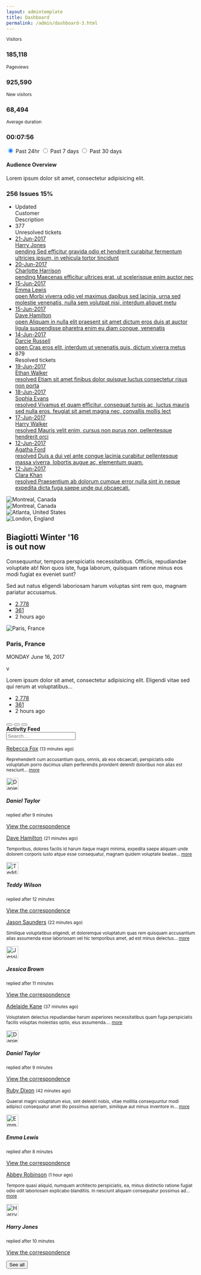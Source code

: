 ```yaml
---
layout: admintemplate
title: Dashboard
permalink: /admin/dashboard-3.html
---
```

 <div class="layout-content-body">
          <div class="row gutter-xs">
            <div class="col-xs-6 col-md-3">
              <div class="card bg-primary no-border">
                <div class="card-values">
                  <div class="p-x">
                    <small>Visitors</small>
                    <h3 class="card-title fw-l">185,118</h3>
                  </div>
                </div>
                <div class="card-chart">
                  <canvas data-chart="line" data-animation="false" data-labels='["Jun 21", "Jun 20", "Jun 19", "Jun 18", "Jun 17", "Jun 16", "Jun 15"]' data-values='[{"backgroundColor": "transparent", "borderColor": "#ffffff", "data": [25250, 23370, 25568, 28961, 26762, 30072, 25135]}]' data-scales='{"yAxes": [{ "ticks": {"max": 31072}}]}' data-hide='["legend", "points", "scalesX", "scalesY", "tooltips"]' height="35"></canvas>
                </div>
              </div>
            </div>
            <div class="col-xs-6 col-md-3">
              <div class="card bg-info no-border">
                <div class="card-values">
                  <div class="p-x">
                    <small>Pageviews</small>
                    <h3 class="card-title fw-l">925,590</h3>
                  </div>
                </div>
                <div class="card-chart">
                  <canvas data-chart="line" data-animation="false" data-labels='["Jun 21", "Jun 20", "Jun 19", "Jun 18", "Jun 17", "Jun 16", "Jun 15"]' data-values='[{"backgroundColor": "transparent", "borderColor": "#ffffff", "data": [116196, 145160, 124419, 147004, 134740, 120846, 137225]}]' data-scales='{"yAxes": [{ "ticks": {"max": 158029}}]}' data-hide='["legend", "points", "scalesX", "scalesY", "tooltips"]' height="35"></canvas>
                </div>
              </div>
            </div>
            <div class="col-xs-6 col-md-3">
              <div class="card bg-danger no-border">
                <div class="card-values">
                  <div class="p-x">
                    <small>New visitors</small>
                    <h3 class="card-title fw-l">68,494</h3>
                  </div>
                </div>
                <div class="card-chart">
                  <canvas data-chart="line" data-animation="false" data-labels='["Jun 21", "Jun 20", "Jun 19", "Jun 18", "Jun 17", "Jun 16", "Jun 15"]' data-values='[{"backgroundColor": "transparent", "borderColor": "#ffffff", "data": [8796, 11317, 8678, 9452, 8453, 11853, 9945]}]' data-scales='{"yAxes": [{ "ticks": {"max": 12742}}]}' data-hide='["legend", "points", "scalesX", "scalesY", "tooltips"]' height="35"></canvas>
                </div>
              </div>
            </div>
            <div class="col-xs-6 col-md-3">
              <div class="card bg-warning no-border">
                <div class="card-values">
                  <div class="p-x">
                    <small>Average duration</small>
                    <h3 class="card-title fw-l">00:07:56</h3>
                  </div>
                </div>
                <div class="card-chart">
                  <canvas data-chart="line" data-animation="false" data-labels='["Jun 21", "Jun 20", "Jun 19", "Jun 18", "Jun 17", "Jun 16", "Jun 15"]' data-values='[{"backgroundColor": "transparent", "borderColor": "#ffffff", "data": [13590442, 12362934, 13639564, 13055677, 12915203, 11009940, 11542408]}]' data-scales='{"yAxes": [{ "ticks": {"max": 14662531}}]}' data-hide='["legend", "points", "scalesX", "scalesY", "tooltips"]' height="35"></canvas>
                </div>
              </div>
            </div>
          </div>
          <div class="row gutter-xs">
            <div class="col-md-8">
              <div class="row gutter-xs">
                <div class="col-md-12">
                  <div class="card">
                    <div class="card-body p-a-lg">
                      <div class="pull-right" data-toggle="buttons">
                        <label class="btn btn-outline-primary btn-sm btn-pill active">
                          <input type="radio" name="options" id="option1" autocomplete="off" checked="checked"> Past 24hr
                        </label>
                        <label class="btn btn-outline-primary btn-sm btn-pill">
                          <input type="radio" name="options" id="option2" autocomplete="off"> Past 7 days
                        </label>
                        <label class="btn btn-outline-primary btn-sm btn-pill">
                          <input type="radio" name="options" id="option3" autocomplete="off"> Past 30 days
                        </label>
                      </div>
                      <div class="clear">
                        <h4 class="card-title">
                          <span class="truncate">Audience Overview</span>
                        </h4>
                        <p class="card-text">
                          <span class="truncate">Lorem ipsum dolor sit amet, consectetur adipisicing elit.</span>
                        </p>
                        <h3 class="card-subtitle text-primary m-t-md">
                          <span class="icon icon-caret-up"></span>
                          <span class="fw-l">256 Issues</span>
                          <span class="fw-b fz-sm">
                            <span class="icon icon-caret-up"></span>
                            15%
                          </span>
                        </h3>
                      </div>
                    </div>
                    <div class="card-chart">
                      <canvas data-chart="line" data-labels='["01 Jun, 2017", "02 Jun, 2017", "03 Jun, 2017", "04 Jun, 2017", "05 Jun, 2017", "06 Jun, 2017", "07 Jun, 2017", "08 Jun, 2017", "09 Jun, 2017", "10 Jun, 2017", "11 Jun, 2017", "12 Jun, 2017", "13 Jun, 2017", "14 Jun, 2017", "15 Jun, 2017", "16 Jun, 2017", "17 Jun, 2017", "18 Jun, 2017", "19 Jun, 2017", "20 Jun, 2017", "21 Jun, 2017", "22 Jun, 2017", "23 Jun, 2017", "24 Jun, 2017", "25 Jun, 2017", "26 Jun, 2017", "27 Jun, 2017", "28 Jun, 2017", "29 Jun, 2017", "30 Jun, 2017"]' data-values='[{"backgroundColor": "#2cf0d9", "borderColor": "#2cf0d9", "borderWidth": 1, "label": "New Visitor", "data": [325, 427, 399, 458, 745, 587, 758, 754, 710, 841, 645, 548, 645, 651, 645, 712, 631, 754, 611, 645, 500, 490, 565, 751, 654, 658, 456, 445, 701, 711]}, {"backgroundColor": "#1c90fb", "borderColor": "#1c90fb", "borderWidth": 1, "label": "Returning Visitor", "data": [750, 772, 871, 1011, 1136, 985, 1003, 897, 945, 975, 957, 1070, 1121, 1065, 1222, 1065, 1235, 1312, 1165, 1135, 1130, 1136, 1009, 1035, 1003, 981, 965, 1098, 958, 1205]}]' data-hide='["scalesX", "scalesY", "legend", "points"]' data-scales='{"yAxes": [{"gridLines": {"color": "#f5f5f5"}, "ticks": {"fontColor": "#bcc1c6", "maxTicksLimit": 5}}], "xAxes": [{ "gridLines": {"color": "#f5f5f5"}, "ticks": {"fontColor": "#bcc1c6"}} ]}' height="150" width="300"></canvas>
                    </div>
                  </div>
                </div>
              </div>
              <div class="row gutter-xs">
                <div class="col-md-12">
                  <div class="card">
                    <div class="card-body">
                      <ul class="ticket-list">
                        <li class="ticket-list-header">
                          <div class="ticket-list-meta">
                            <div class="ticket-list-date">Updated</div>
                          </div>
                          <div class="ticket-list-name">Customer</div>
                          <div class="ticket-list-content">Description</div>
                        </li>
                        <li class="ticket-list-separator">
                          <div class="ticket-list-count">
                            <span class="badge badge-success">377</span>
                          </div>
                          <div class="ticket-list-heading">Unresolved tickets</div>
                        </li>
                        <li class="ticket-list-item">
                          <a class="ticket-list-link" href="#">
                            <div class="ticket-list-meta">
                              <div class="ticket-list-attachments">
                                <span class="icon icon-paperclip icon-fw"></span>
                              </div>
                              <div class="ticket-list-date">21-Jun-2017</div>
                            </div>
                            <div class="ticket-list-name">Harry Jones</div>
                            <div class="ticket-list-content">
                              <span class="ticket-list-channel">
                                <span class="icon icon-phone"></span>
                              </span>
                              <span class="ticket-list-status pending">pending</span>
                              <span class="ticket-list-subject">Sed efficitur gravida odio et hendrerit curabitur fermentum ultricies ipsum, in vehicula tortor tincidunt </span>
                            </div>
                          </a>
                        </li>
                        <li class="ticket-list-item">
                          <a class="ticket-list-link" href="#">
                            <div class="ticket-list-meta">
                              <div class="ticket-list-attachments">
                                <span class="icon icon-paperclip icon-fw"></span>
                              </div>
                              <div class="ticket-list-date">20-Jun-2017</div>
                            </div>
                            <div class="ticket-list-name">Charlotte Harrison</div>
                            <div class="ticket-list-content">
                              <span class="ticket-list-channel">
                                <span class="icon icon-twitter"></span>
                              </span>
                              <span class="ticket-list-status pending">pending</span>
                              <span class="ticket-list-subject">Maecenas efficitur ultrices erat, ut scelerisque enim auctor nec </span>
                            </div>
                          </a>
                        </li>
                        <li class="ticket-list-item">
                          <a class="ticket-list-link" href="#">
                            <div class="ticket-list-meta">
                              <div class="ticket-list-attachments">
                                <span class="icon icon-paperclip icon-fw"></span>
                              </div>
                              <div class="ticket-list-date">15-Jun-2017</div>
                            </div>
                            <div class="ticket-list-name">Emma Lewis</div>
                            <div class="ticket-list-content">
                              <span class="ticket-list-channel">
                                <span class="icon icon-envelope"></span>
                              </span>
                              <span class="ticket-list-status open">open</span>
                              <span class="ticket-list-subject">Morbi viverra odio vel maximus dapibus sed lacinia, urna sed molestie venenatis, nulla sem volutpat nisi, interdum aliquet metu</span>
                            </div>
                          </a>
                        </li>
                        <li class="ticket-list-item">
                          <a class="ticket-list-link" href="#">
                            <div class="ticket-list-meta">
                              <div class="ticket-list-date">15-Jun-2017</div>
                            </div>
                            <div class="ticket-list-name">Dave Hamilton</div>
                            <div class="ticket-list-content">
                              <span class="ticket-list-channel">
                                <span class="icon icon-twitter"></span>
                              </span>
                              <span class="ticket-list-status open">open</span>
                              <span class="ticket-list-subject">Aliquam in nulla elit praesent sit amet dictum eros duis at auctor ligula suspendisse pharetra enim eu diam congue, venenatis</span>
                            </div>
                          </a>
                        </li>
                        <li class="ticket-list-item">
                          <a class="ticket-list-link" href="#4632674314">
                            <div class="ticket-list-meta">
                              <div class="ticket-list-date">14-Jun-2017</div>
                            </div>
                            <div class="ticket-list-name">Darcie Russell</div>
                            <div class="ticket-list-content">
                              <span class="ticket-list-channel">
                                <span class="icon icon-phone"></span>
                              </span>
                              <span class="ticket-list-status open">open</span>
                              <span class="ticket-list-subject">Cras eros elit, interdum ut venenatis quis, dictum viverra metus </span>
                            </div>
                          </a>
                        </li>
                        <li class="ticket-list-separator">
                          <div class="ticket-list-count">
                            <span class="badge badge-danger">879</span>
                          </div>
                          <div class="ticket-list-heading">Resolved tickets</div>
                        </li>
                        <li class="ticket-list-item">
                          <a class="ticket-list-link" href="#5877593870">
                            <div class="ticket-list-meta">
                              <div class="ticket-list-date">19-Jun-2017</div>
                            </div>
                            <div class="ticket-list-name">Ethan Walker</div>
                            <div class="ticket-list-content">
                              <span class="ticket-list-channel">
                                <span class="icon icon-phone"></span>
                              </span>
                              <span class="ticket-list-status resolved">resolved</span>
                              <span class="ticket-list-subject">Etiam sit amet finibus dolor quisque luctus consectetur risus non porta</span>
                            </div>
                          </a>
                        </li>
                        <li class="ticket-list-item">
                          <a class="ticket-list-link" href="#1312410223">
                            <div class="ticket-list-meta">
                              <div class="ticket-list-date">18-Jun-2017</div>
                            </div>
                            <div class="ticket-list-name">Sophia Evans</div>
                            <div class="ticket-list-content">
                              <span class="ticket-list-channel">
                                <span class="icon icon-envelope"></span>
                              </span>
                              <span class="ticket-list-status resolved">resolved</span>
                              <span class="ticket-list-subject">Vivamus et quam efficitur, consequat turpis ac, luctus mauris sed nulla eros, feugiat sit amet magna nec, convallis mollis lect</span>
                            </div>
                          </a>
                        </li>
                        <li class="ticket-list-item">
                          <a class="ticket-list-link" href="#0579859248">
                            <div class="ticket-list-meta">
                              <div class="ticket-list-date">17-Jun-2017</div>
                            </div>
                            <div class="ticket-list-name">Harry Walker</div>
                            <div class="ticket-list-content">
                              <span class="ticket-list-channel">
                                <span class="icon icon-envelope"></span>
                              </span>
                              <span class="ticket-list-status resolved">resolved</span>
                              <span class="ticket-list-subject">Mauris velit enim, cursus non purus non, pellentesque hendrerit orci </span>
                            </div>
                          </a>
                        </li>
                        <li class="ticket-list-item">
                          <a class="ticket-list-link" href="#2959274885">
                            <div class="ticket-list-meta">
                              <div class="ticket-list-attachments">
                                <span class="icon icon-paperclip icon-fw"></span>
                              </div>
                              <div class="ticket-list-date">12-Jun-2017</div>
                            </div>
                            <div class="ticket-list-name">Agatha Ford</div>
                            <div class="ticket-list-content">
                              <span class="ticket-list-channel">
                                <span class="icon icon-envelope"></span>
                              </span>
                              <span class="ticket-list-status resolved">resolved</span>
                              <span class="ticket-list-subject">Duis a dui vel ante congue lacinia curabitur pellentesque massa viverra, lobortis augue ac, elementum quam.</span>
                            </div>
                          </a>
                        </li>
                        <li class="ticket-list-item">
                          <a class="ticket-list-link" href="#5228680433">
                            <div class="ticket-list-meta">
                              <div class="ticket-list-attachments">
                                <span class="icon icon-paperclip icon-fw"></span>
                              </div>
                              <div class="ticket-list-date">12-Jun-2017</div>
                            </div>
                            <div class="ticket-list-name">Clara Khan</div>
                            <div class="ticket-list-content">
                              <span class="ticket-list-channel">
                                <span class="icon icon-envelope"></span>
                              </span>
                              <span class="ticket-list-status resolved">resolved</span>
                              <span class="ticket-list-subject">Praesentium ab dolorum cumque error nulla sint in neque expedita dicta fuga saepe unde qui obcaecati.</span>
                            </div>
                          </a>
                        </li>
                      </ul>
                    </div>
                  </div>
                </div>
              </div>
              <div class="row gutter-xs">
                <div class="col-md-6">
                  <div class="card">
                    <div class="overlay">
                      <div class="overlay-image">
                        <div class="carousel slide" data-ride="carousel">
                          <div class="carousel-inner" role="listbox">
                            <div class="item active">
                              <img src="../img/7225550528.jpg" alt="Montreal, Canada">
                            </div>
                            <div class="item">
                              <img src="../img/7575559379.jpg" alt="Montreal, Canada">
                            </div>
                            <div class="item">
                              <img src="../img/7690704672.jpg" alt="Atlanta, United States">
                            </div>
                            <div class="item">
                              <img src="../img/7795524868.jpg" alt="London, England">
                            </div>
                          </div>
                        </div>
                      </div>
                      <div class="overlay-content bg-gray-a75">
                        <h2 class="card-title">Biagiotti Winter '16
                          <br>is out now</h2>
                        <p class="card-divider"></p>
                        <p>Consequuntur, tempora perspiciatis necessitatibus. Officiis, repudiandae voluptate ab! Non quos iste, fuga laborum, quisquam ratione minus eos modi fugiat ex eveniet sunt?</p>
                        <p>Sed aut natus eligendi laboriosam harum voluptas sint rem quo, magnam pariatur accusamus.</p>
                        <ul class="list-inline">
                          <li>
                            <a class="link-inverted" href="#">
                              <span class="icon icon-heart-o"></span>
                              2,778
                            </a>
                          </li>
                          <li>
                            <a class="link-inverted" href="#">
                              <span class="icon icon-comment-o"></span>
                              361
                            </a>
                          </li>
                          <li>
                            <span class="icon icon-clock-o"></span>
                            2 hours ago
                          </li>
                        </ul>
                      </div>
                    </div>
                  </div>
                </div>
                <div class="col-md-6">
                  <div class="card">
                    <div class="card-img overlay">
                      <div class="overlay-image">
                        <img class="img-responsive" src="../img/7397509215.jpg" alt="Paris, France">
                      </div>
                      <div class="overlay-content bg-info-a75">
                        <div class="fh text-center">
                          <div class="fh-m">
                            <div class="card-body">
                              <h3 class="card-title">Paris, France</h3>
                              <p class="card-text">MONDAY June 16, 2017</p>
                            </div>
                            <div class="card-icon">
                              <span class="icon-works sq-96">&#118;</span>
                            </div>
                            <div class="card-body">
                              <p class="card-text">Lorem ipsum dolor sit amet, consectetur adipisicing elit. Eligendi vitae sed qui rerum at voluptatibus...</p>
                              <ul class="list-inline">
                                <li>
                                  <a class="link-inverted" href="#">
                                    <span class="icon icon-heart-o"></span>
                                    2,778
                                  </a>
                                </li>
                                <li>
                                  <a class="link-inverted" href="#">
                                    <span class="icon icon-comment-o"></span>
                                    361
                                  </a>
                                </li>
                                <li>
                                  <span class="icon icon-clock-o"></span>
                                  2 hours ago
                                </li>
                              </ul>
                            </div>
                          </div>
                        </div>
                      </div>
                    </div>
                  </div>
                </div>
              </div>
            </div>
            <div class="col-md-4">
              <div class="card">
                <div class="card-header">
                  <div class="card-actions">
                    <button type="button" class="card-action card-toggler" title="Collapse"></button>
                    <button type="button" class="card-action card-reload" title="Reload"></button>
                    <button type="button" class="card-action card-remove" title="Remove"></button>
                  </div>
                  <strong>Activity Feed</strong>
                </div>
                <div class="card-body">
                  <div class="card-search">
                    <div class="card-search-box">
                      <form action="#">
                        <div class="form-group">
                          <div class="input-with-icon">
                            <input class="form-control input-thick pill" type="text" placeholder="Search…">
                            <span class="icon icon-search input-icon"></span>
                          </div>
                        </div>
                      </form>
                    </div>
                    <div class="card-search-results">
                      <div class="timeline">
                        <div class="timeline-item">
                          <div class="timeline-segment">
                            <div class="timeline-divider"></div>
                          </div>
                          <div class="timeline-content"></div>
                        </div>
                        <div class="timeline-item">
                          <div class="timeline-segment">
                            <div class="timeline-media bg-primary circle sq-24">
                              <div class="icon icon-check"></div>
                            </div>
                          </div>
                          <div class="timeline-content">
                            <div class="timeline-row">
                              <a href="#">Rebecca Fox</a>
                              <small>(13 minutes ago)</small>
                            </div>
                            <div class="timeline-row">
                              <p>
                                <small>Reprehenderit cum accusantium quos, omnis, ab eos obcaecati, perspiciatis odio voluptatum porro ducimus ullam perferendis provident deleniti doloribus non alias est nesciunt... <a href="#">more</a></small>
                              </p>
                              <div class="media">
                                <div class="media-left">
                                  <img class="img-circle" width="32" height="32" src="../img/0310728269.jpg" alt="Daniel Taylor">
                                </div>
                                <div class="media-body">
                                  <h5 class="m-y-0">Daniel Taylor</h5>
                                  <p>
                                    <small>replied after 9 minutes</small>
                                  </p>
                                </div>
                              </div>
                              <p>
                                <a href="#">
                                  <span class="icon icon-reply"></span> View the correspondence</a>
                              </p>
                            </div>
                          </div>
                        </div>
                        <div class="timeline-item">
                          <div class="timeline-segment">
                            <div class="timeline-media bg-primary circle sq-24">
                              <div class="icon icon-flag"></div>
                            </div>
                          </div>
                          <div class="timeline-content">
                            <div class="timeline-row">
                              <a href="#">Dave Hamilton</a>
                              <small>(21 minutes ago)</small>
                            </div>
                            <div class="timeline-row">
                              <p>
                                <small>Temporibus, dolores facilis id harum itaque magni minima, expedita saepe aliquam unde dolorem corporis iusto atque esse consequatur, magnam quidem voluptate beatae... <a href="#">more</a></small>
                              </p>
                              <div class="media">
                                <div class="media-left">
                                  <img class="img-circle" width="32" height="32" src="../img/0180441436.jpg" alt="Teddy Wilson">
                                </div>
                                <div class="media-body">
                                  <h5 class="m-y-0">Teddy Wilson</h5>
                                  <p>
                                    <small>replied after 12 minutes</small>
                                  </p>
                                </div>
                              </div>
                              <p>
                                <a href="#">
                                  <span class="icon icon-reply"></span> View the correspondence</a>
                              </p>
                            </div>
                          </div>
                        </div>
                        <div class="timeline-item">
                          <div class="timeline-segment">
                            <div class="timeline-media bg-primary circle sq-24">
                              <div class="icon icon-comments"></div>
                            </div>
                          </div>
                          <div class="timeline-content">
                            <div class="timeline-row">
                              <a href="#">Jason Saunders</a>
                              <small>(22 minutes ago)</small>
                            </div>
                            <div class="timeline-row">
                              <p>
                                <small>Similique voluptatibus eligendi, et doloremque voluptatum quas rem quisquam accusantium alias assumenda esse laboriosam vel hic temporibus amet, ad est minus delectus... <a href="#">more</a></small>
                              </p>
                              <div class="media">
                                <div class="media-left">
                                  <img class="img-circle" width="32" height="32" src="../img/1099386850.jpg" alt="Jessica Brown">
                                </div>
                                <div class="media-body">
                                  <h5 class="m-y-0">Jessica Brown</h5>
                                  <p>
                                    <small>replied after 11 minutes</small>
                                  </p>
                                </div>
                              </div>
                              <p>
                                <a href="#">
                                  <span class="icon icon-reply"></span> View the correspondence</a>
                              </p>
                            </div>
                          </div>
                        </div>
                        <div class="timeline-item">
                          <div class="timeline-segment">
                            <div class="timeline-media bg-primary circle sq-24">
                              <div class="icon icon-check"></div>
                            </div>
                          </div>
                          <div class="timeline-content">
                            <div class="timeline-row">
                              <a href="#">Adelaide Kane</a>
                              <small>(37 minutes ago)</small>
                            </div>
                            <div class="timeline-row">
                              <p>
                                <small>Voluptatem delectus repudiandae harum asperiores necessitatibus quam fuga perspiciatis facilis voluptas molestias optio, eius assumenda.... <a href="#">more</a></small>
                              </p>
                              <div class="media">
                                <div class="media-left">
                                  <img class="img-circle" width="32" height="32" src="../img/0310728269.jpg" alt="Daniel Taylor">
                                </div>
                                <div class="media-body">
                                  <h5 class="m-y-0">Daniel Taylor</h5>
                                  <p>
                                    <small>replied after 9 minutes</small>
                                  </p>
                                </div>
                              </div>
                              <p>
                                <a href="#">
                                  <span class="icon icon-reply"></span> View the correspondence</a>
                              </p>
                            </div>
                          </div>
                        </div>
                        <div class="timeline-item">
                          <div class="timeline-segment">
                            <div class="timeline-media bg-primary circle sq-24">
                              <div class="icon icon-check"></div>
                            </div>
                          </div>
                          <div class="timeline-content">
                            <div class="timeline-row">
                              <a href="#">Ruby Dixon</a>
                              <small>(42 minutes ago)</small>
                            </div>
                            <div class="timeline-row">
                              <p>
                                <small>Quaerat magni voluptatum eius, sint deleniti nobis, vitae mollitia consequuntur modi adipisci consequatur amet illo possimus aperiam, similique aut minus inventore in... <a href="#">more</a></small>
                              </p>
                              <div class="media">
                                <div class="media-left">
                                  <img class="img-circle" width="32" height="32" src="../img/0872116906.jpg" alt="Emma Lewis">
                                </div>
                                <div class="media-body">
                                  <h5 class="m-y-0">Emma Lewis</h5>
                                  <p>
                                    <small>replied after 8 minutes</small>
                                  </p>
                                </div>
                              </div>
                              <p>
                                <a href="#">
                                  <span class="icon icon-reply"></span> View the correspondence</a>
                              </p>
                            </div>
                          </div>
                        </div>
                        <div class="timeline-item">
                          <div class="timeline-segment">
                            <div class="timeline-media bg-primary circle sq-24">
                              <div class="icon icon-comments"></div>
                            </div>
                          </div>
                          <div class="timeline-content">
                            <div class="timeline-row">
                              <a href="#">Abbey Robinson</a>
                              <small>(1 hour ago)</small>
                            </div>
                            <div class="timeline-row">
                              <p>
                                <small>Tempore quasi aliquid, numquam architecto perspiciatis, ea, minus distinctio ratione fugiat odio odit laboriosam explicabo blanditiis. In nesciunt aliquam consequatur possimus ad... <a href="#">more</a></small>
                              </p>
                              <div class="media">
                                <div class="media-left">
                                  <img class="img-circle" width="32" height="32" src="../img/0299419341.jpg" alt="Harry Jones">
                                </div>
                                <div class="media-body">
                                  <h5 class="m-y-0">Harry Jones</h5>
                                  <p>
                                    <small>replied after 10 minutes</small>
                                  </p>
                                </div>
                              </div>
                              <p>
                                <a href="#">
                                  <span class="icon icon-reply"></span> View the correspondence</a>
                              </p>
                            </div>
                          </div>
                        </div>
                      </div>
                    </div>
                  </div>
                  <div class="card-heading">
                    <button class="btn btn-primary btn-sm btn-block" type="button">See all</button>
                  </div>
                </div>
              </div>
            </div>
          </div>
        </div>